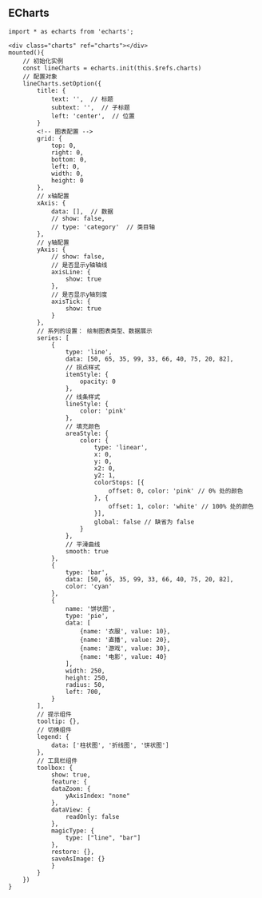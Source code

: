 ## ECharts
    import * as echarts from 'echarts';

    <div class="charts" ref="charts"></div>
    mounted(){
        // 初始化实例
        const lineCharts = echarts.init(this.$refs.charts)
        // 配置对象
        lineCharts.setOption({
            title: {
                text: '',  // 标题
                subtext: '',  // 子标题
                left: 'center',  // 位置
            }
            <!-- 图表配置 -->
            grid: {
                top: 0,
                right: 0,
                bottom: 0,
                left: 0,
                width: 0,
                height: 0
            },
            // x轴配置
            xAxis: {
                data: [],  // 数据
                // show: false,
                // type: 'category'  // 类目轴
            },
            // y轴配置
            yAxis: {
                // show: false,
                // 是否显示y轴轴线
                axisLine: {
                    show: true
                },
                // 是否显示y轴刻度
                axisTick: {
                    show: true
                }
            },
            // 系列的设置： 绘制图表类型、数据展示
            series: [
                {
                    type: 'line',
                    data: [50, 65, 35, 99, 33, 66, 40, 75, 20, 82],
                    // 拐点样式
                    itemStyle: {
                        opacity: 0
                    },
                    // 线条样式
                    lineStyle: {
                        color: 'pink'
                    },
                    // 填充颜色
                    areaStyle: {
                        color: {
                            type: 'linear',
                            x: 0,
                            y: 0,
                            x2: 0,
                            y2: 1,
                            colorStops: [{
                                offset: 0, color: 'pink' // 0% 处的颜色
                            }, {
                                offset: 1, color: 'white' // 100% 处的颜色
                            }],
                            global: false // 缺省为 false
                        }
                    },
                    // 平滑曲线
                    smooth: true
                },
                {
                    type: 'bar',
                    data: [50, 65, 35, 99, 33, 66, 40, 75, 20, 82],
                    color: 'cyan'
                },
                {
                    name: '饼状图',
                    type: 'pie',
                    data: [
                        {name: '衣服', value: 10},
                        {name: '直播', value: 20},
                        {name: '游戏', value: 30},
                        {name: '电影', value: 40}
                    ],
                    width: 250,
                    height: 250,
                    radius: 50,
                    left: 700,
                }
            ],
            // 提示组件
            tooltip: {},
            // 切换组件
            legend: {
                data: ['柱状图', '折线图', '饼状图']
            },
            // 工具栏组件
            toolbox: {
                show: true,
                feature: {
                dataZoom: {
                    yAxisIndex: "none"
                },
                dataView: {
                    readOnly: false
                },
                magicType: {
                    type: ["line", "bar"]
                },
                restore: {},
                saveAsImage: {}
                }
            }
        })
    }
